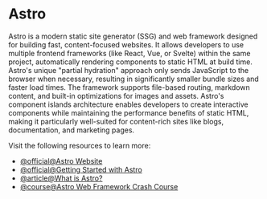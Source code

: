 # Astro

Astro is a modern static site generator (SSG) and web framework designed for building fast, content-focused websites. It allows developers to use multiple frontend frameworks (like React, Vue, or Svelte) within the same project, automatically rendering components to static HTML at build time. Astro's unique "partial hydration" approach only sends JavaScript to the browser when necessary, resulting in significantly smaller bundle sizes and faster load times. The framework supports file-based routing, markdown content, and built-in optimizations for images and assets. Astro's component islands architecture enables developers to create interactive components while maintaining the performance benefits of static HTML, making it particularly well-suited for content-rich sites like blogs, documentation, and marketing pages.

Visit the following resources to learn more:

- [@official@Astro Website](https://astro.build/)
- [@official@Getting Started with Astro](https://docs.astro.build/en/getting-started/)
- [@article@What is Astro?](https://www.contentful.com/blog/what-is-astro/)
- [@course@Astro Web Framework Crash Course](https://www.youtube.com/watch?v=e-hTm5VmofI)
